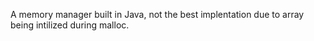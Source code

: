 A memory manager built in Java, not the best implentation due to array being intilized during malloc.
